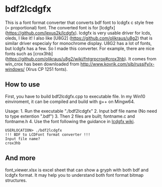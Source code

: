 # bdf2lcdgfx
This is a font format converter that converts bdf font to lcdgfx c style free (= proportional) font.
The converted font is for [lcdgfx] (https://github.com/lexus2k/lcdgfx).
lcdgfx is very usable driver for lcds, oleds, I like it!
I also like [U8G2] (https://github.com/olikraus/u8g2) that is similar driver especialy for monochrome display.
U8G2 has a lot of fonts, but lcdgfx has a few.
So I made this converter.
For example, there are nice fonts such as [crox3hb] (https://github.com/olikraus/u8g2/wiki/fntgrpcrox#crox3hb).
It comes from win_crox has been downloaded from http://www.kovrik.com/sib/russify/x-windows/ (Xrus CP 1251 fonts).

## How to use
First, you have to build bdf2lcdgfx.cpp to executable file.
In my Win10 einviroment, it can be compiled and build with g++ on Mingw64.

Usage:
    1. Run the executable "./bdf2lcdgfx"
    2. Input bdf file name (No need to type extention ".bdf")
    3. Then 2 files are built; fontname.c and fontname.h
    4. Use the font following the guidance in [lcdgfx wiki](https://github.com/lexus2k/lcdgfx/wiki/How-to-create-new-font-for-the-library).

~~~
USERLOCATION> ./bdf2lcdgfx
!!! BDF to LCDFont format converter !!!
Input file name?
crox3hb
~~~

## And more
font_viewer.xlsx is excel sheet that can show a gryph with both bdf and lcdgfx format.
It may help you to understand both font format bitmap structures.